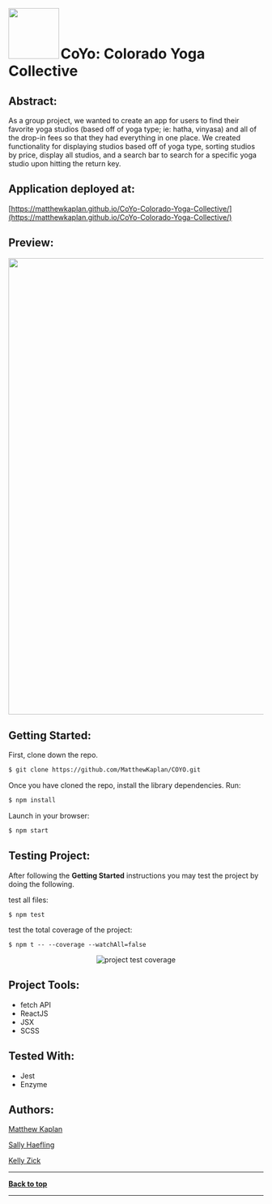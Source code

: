 <img src="https://i.imgur.com/sMeIJPy.png" width="100"  align="left" /> <br /> <br />

# CoYo: Colorado Yoga Collective 

## Abstract:

As a group project, we wanted to create an app for users to find their favorite yoga studios (based off of yoga type; ie: hatha, vinyasa) and all of the drop-in fees so that they had everything in one place. We created functionality for displaying studios based off of yoga type, sorting studios by price, display all studios, and a search bar to search for a specific yoga studio upon hitting the return key. 

## Application deployed at:

[https://matthewkaplan.github.io/CoYo-Colorado-Yoga-Collective/](https://matthewkaplan.github.io/CoYo-Colorado-Yoga-Collective/)


## Preview:

<img src="https://i.imgur.com/MhlSAFo.png" width="900" />

## Getting Started:

First, clone down the repo.

```bash
$ git clone https://github.com/MatthewKaplan/COYO.git
```

Once you have cloned the repo, install the library dependencies. Run:

```bash
$ npm install
```
Launch in your browser:
```bash
$ npm start
```

## Testing Project:

After following the <b>Getting Started</b> instructions you may test the project by doing the following.

test all files:

```
$ npm test
```

test the total coverage of the project:

```
$ npm t -- --coverage --watchAll=false
```

<p align="center">
  <img src="https://i.imgur.com/dXL2hnN.jpg" alt="project test coverage">
</p>


## Project Tools:

- fetch API 
- ReactJS 
- JSX 
- SCSS

## Tested With:
- Jest
- Enzyme

## Authors:

[Matthew Kaplan](https://github.com/MatthewKaplan)

[Sally Haefling](https://github.com/SallyHaefling)

[Kelly Zick](https://github.com/misskelly)

---

**[Back to top](https://github.com/MatthewKaplan/COYO#coyo-colorado-yoga-collective)**

---
